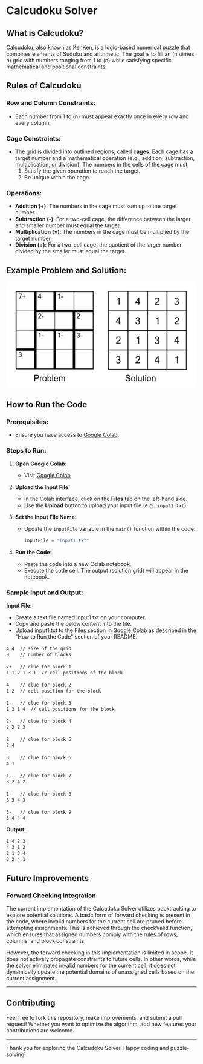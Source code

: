 # Calcudoku Solver

## What is Calcudoku?

Calcudoku, also known as KenKen, is a logic-based numerical puzzle that combines elements of Sudoku and arithmetic. The goal is to fill an \(n \times n\) grid with numbers ranging from 1 to \(n\) while satisfying specific mathematical and positional constraints.

## Rules of Calcudoku

### Row and Column Constraints:
- Each number from 1 to \(n\) must appear exactly once in every row and every column.

### Cage Constraints:
- The grid is divided into outlined regions, called **cages**. Each cage has a target number and a mathematical operation (e.g., addition, subtraction, multiplication, or division). The numbers in the cells of the cage must:
  1. Satisfy the given operation to reach the target.
  2. Be unique within the cage.

### Operations:
- **Addition (+)**: The numbers in the cage must sum up to the target number.
- **Subtraction (-)**: For a two-cell cage, the difference between the larger and smaller number must equal the target.
- **Multiplication (×)**: The numbers in the cage must be multiplied by the target number.
- **Division (÷)**: For a two-cell cage, the quotient of the larger number divided by the smaller must equal the target.

## Example Problem and Solution:

![Calcudoku Example](img.png)


## How to Run the Code

### Prerequisites:
- Ensure you have access to [Google Colab](https://colab.research.google.com/).

### Steps to Run:
1. **Open Google Colab**:
   - Visit [Google Colab](https://colab.research.google.com/).

2. **Upload the Input File**:
   - In the Colab interface, click on the **Files** tab on the left-hand side.
   - Use the **Upload** button to upload your input file (e.g., `input1.txt`).

3. **Set the Input File Name**:
   - Update the `inputFile` variable in the `main()` function within the code:
     ```python
     inputFile = "input1.txt"
     ```

4. **Run the Code**:
   - Paste the code into a new Colab notebook.
   - Execute the code cell. The output (solution grid) will appear in the notebook.

### Sample Input and Output:
**Input File:**
- Create a text file named input1.txt on your computer.
- Copy and paste the below content into the file.
- Upload input1.txt to the Files section in Google Colab as described in the "How to Run the Code" section of your README.
```
4 4  // size of the grid
9    // number of blocks

7+   // clue for block 1
1 1 2 1 3 1  // cell positions of the block

4    // clue for block 2
1 2  // cell position for the block

1-   // clue for block 3
1 3 1 4  // cell positions for the block

2-   // clue for block 4
2 2 2 3

2    // clue for block 5
2 4

3    // clue for block 6
4 1

1-   // clue for block 7
3 2 4 2

1-   // clue for block 8
3 3 4 3

3-   // clue for block 9
3 4 4 4
```

**Output:**
```
1 4 2 3
4 3 1 2
2 1 3 4
3 2 4 1
```

## Future Improvements

### Forward Checking Integration

The current implementation of the Calcudoku Solver utilizes backtracking to explore potential solutions. A basic form of forward checking is present in the code, where invalid numbers for the current cell are pruned before attempting assignments. This is achieved through the checkValid function, which ensures that assigned numbers comply with the rules of rows, columns, and block constraints.

However, the forward checking in this implementation is limited in scope. It does not actively propagate constraints to future cells. In other words, while the solver eliminates invalid numbers for the current cell, it does not dynamically update the potential domains of unassigned cells based on the current assignment.

---

## Contributing

Feel free to fork this repository, make improvements, and submit a pull request! Whether you want to optimize the algorithm, add new features your contributions are welcome.

---

Thank you for exploring the Calcudoku Solver. Happy coding and puzzle-solving!
